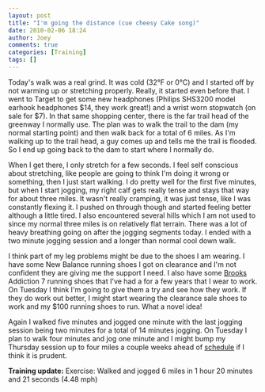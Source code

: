 ```yaml
---
layout: post
title: "I'm going the distance (cue cheesy Cake song)"
date: 2010-02-06 18:24
author: Joey
comments: true
categories: [Training]
tags: []
---
```

Today's walk was a real grind. It was cold (32&deg;F or 0&deg;C) and I started off by not warming up or stretching properly. Really, it started even before that.  I went to Target to get some new headphones (Philips SHS3200 model earhook headphones $14, they work great!) and a wrist worn stopwatch (on sale for $7).  In that same shopping center, there is the far trail head of the greenway I normally use.  The plan was to walk the trail to the dam (my normal starting point) and then walk back for a total of 6 miles.  As I'm walking up to the trail head, a guy comes up and tells me the trail is flooded.  So I end up going back to the dam to start where I normally do.

When I get there, I only stretch for a few seconds.  I feel self conscious about stretching, like people are going to think I'm doing it wrong or something, then I just start walking. I do pretty well for the first five minutes, but when I start jogging, my right calf gets really tense and stays that way for about three miles. It wasn't really cramping, it was just tense, like I was constantly flexing it.  I pushed on through though and started feeling better although a little tired.  I also encountered several hills which I am not used to since my normal three miles is on relatively flat terrain.  There was a lot of heavy breathing going on after the jogging segments today.  I ended with a two minute jogging session and a longer than normal cool down walk.

I think part of my leg problems might be due to the shoes I am wearing.  I have some New Balance running shoes I got on clearance and I'm not confident they are giving me the support I need.  I also have some [Brooks](http://www.brooksrunning.com/) Addiction 7 running shoes that I've had a for a few years that I wear to work.  On Tuesday I think I'm going to give them a try and see how they work.  If they do work out better, I might start wearing the clearance sale shoes to work and my $100 running shoes to run.  What a novel idea!

Again I walked five minutes and jogged one minute with the last jogging session being two minutes for a total of 14 minutes jogging.  On Tuesday I plan to walk four minutes and jog one minute and I might bump my Thursday session up to four miles a couple weeks ahead of [schedule](http://joeyshealth.wordpress.com/2010/01/26/training-schedule/) if I think it is prudent.

**Training update:**
Exercise: Walked and jogged 6 miles in 1 hour 20 minutes and 21 seconds (4.48 mph)
